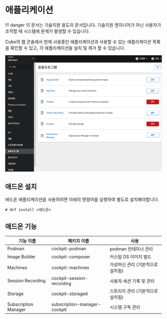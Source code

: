 
# 애플리케이션

!!! danger
    이 문서는 기술지원 용도의 문서입니다. 기술지원 엔지니어가 아닌 사용자가 조작할 때 시스템에 문제가 발생할 수 있습니다.

Cube의 웹 콘솔에서 현재 사용중인 애플리케이션과 사용할 수 있는 애플리케이션 목록을 확인할 수 있고, 각 애플리케이션을 설치 및 제거 할 수 있습니다.

![cube-app.png](../../assets/images/cube-app.png)

## 애드온 설치

애드온 애플리케이션을 사용하려면 아래의 명령어를 실행하여 별도로 설치해야합니다.

```
# dnf install <애드온>
```

## 애드온 기능

| 기능 이름                | 패키지 이름                      | 사용                         |
| -----------------------| ------------------------------| ----------------------------|
| Podman                 | cockpit-podman                | podman 컨테이너 관리            |
| Image Builder          | cockpit-composer              | 커스텀 OS 이미지 빌드            |
| Machines               | cockpit-machines              | 가상머신 관리 (기본적으로 설치됨)   |
| Session Recording      | cockpit-session-recording     | 사용자 세션 기록 및 관리          |
| Storage                | cockpit-storaged              | 스토리지 관리 (기본적으로 설치됨)   |
| Subscription Manager   | subscription-manager-cockpit  | 시스템 구독 관리                |